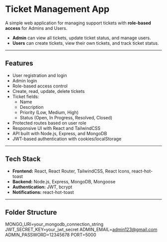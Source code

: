 # Ticket Management App

A simple web application for managing support tickets with **role-based access** for Admins and Users.  

- **Admin** can view all tickets, update ticket status, and manage users.  
- **Users** can create tickets, view their own tickets, and track ticket status.

---

## Features

- User registration and login
- Admin login
- Role-based access control
- Create, read, update, delete tickets
- Ticket fields:
  - Name
  - Description
  - Priority (Low, Medium, High)
  - Status (Open, In Progress, Resolved, Closed)
- Protected routes based on user role
- Responsive UI with React and TailwindCSS
- API built with Node.js, Express, and MongoDB
- JWT-based authentication with cookies/localStorage

---

## Tech Stack

- **Frontend:** React, React Router, TailwindCSS, React Icons, react-hot-toast  
- **Backend:** Node.js, Express, MongoDB, Mongoose  
- **Authentication:** JWT, bcrypt  
- **Notifications:** react-hot-toast  

---

## Folder Structure

MONGO_URI=your_mongodb_connection_string
JWT_SECRET_KEY=your_jwt_secret
ADMIN_EMAIL=admin123@gmail.com
ADMIN_PASSWORD=12345678
PORT=5000
